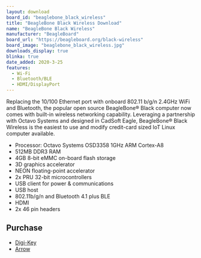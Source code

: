 ```yaml
---
layout: download
board_id: "beaglebone_black_wireless"
title: "BeagleBone Black Wireless Download"
name: "BeagleBone Black Wireless"
manufacturer: "BeagleBoard"
board_url: "https://beagleboard.org/black-wireless"
board_image: "beaglebone_black_wireless.jpg"
downloads_display: true
blinka: true
date_added: 2020-3-25
features:
  - Wi-Fi
  - Bluetooth/BLE
  - HDMI/DisplayPort
---
```


Replacing the 10/100 Ethernet port with onboard 802.11 b/g/n 2.4GHz WiFi and Bluetooth, the popular open source BeagleBone® Black computer now comes with built-in wireless networking capability. Leveraging a partnership with Octavo Systems and designed in CadSoft Eagle, BeagleBone® Black Wireless is the easiest to use and modify credit-card sized IoT Linux computer available.

- Processor: Octavo Systems OSD3358 1GHz ARM Cortex-A8
- 512MB DDR3 RAM
- 4GB 8-bit eMMC on-board flash storage
- 3D graphics accelerator
- NEON floating-point accelerator
- 2x PRU 32-bit microcontrollers
- USB client for power & communications
- USB host
- 802.11b/g/n and Bluetooth 4.1 plus BLE
- HDMI
- 2x 46 pin headers

## Purchase
* [Digi-Key](https://www.digikey.com/products/en?lang=en&site=us&KeyWords=BBBWL-SC-562-ND)
* [Arrow](https://www.arrow.com/en/products/bbwireless/beagleboardorg)
